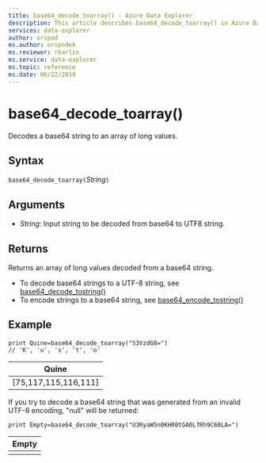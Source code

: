 ```yaml
---
title: base64_decode_toarray() - Azure Data Explorer
description: This article describes base64_decode_toarray() in Azure Data Explorer.
services: data-explorer
author: orspod
ms.author: orspodek
ms.reviewer: rkarlin
ms.service: data-explorer
ms.topic: reference
ms.date: 06/22/2019
---
```

# base64_decode_toarray()

Decodes a base64 string to an array of long values.

## Syntax

`base64_decode_toarray(`*String*`)`

## Arguments

* *String*: Input string to be decoded from base64 to UTF8 string.

## Returns

Returns an array of long values decoded from a base64 string.

* To decode base64 strings to a UTF-8 string, see [base64_decode_tostring()](base64_decode_tostringfunction.md)
* To encode strings to a base64 string, see [base64_encode_tostring()](base64_encode_tostringfunction.md)

## Example

<!-- csl: https://help.kusto.windows.net:443/Samples -->
```kusto
print Quine=base64_decode_toarray("S3VzdG8=")  
// 'K', 'u', 's', 't', 'o'
```

|Quine|
|-----|
|[75,117,115,116,111]|

If you try to decode a base64 string that was generated from an invalid UTF-8 encoding, "null" will be returned:

<!-- csl: https://help.kusto.windows.net:443/Samples -->
```kusto
print Empty=base64_decode_toarray("U3RyaW5n0KHR0tGA0L7Rh9C60LA=")
```

|Empty|
|-----|
||
